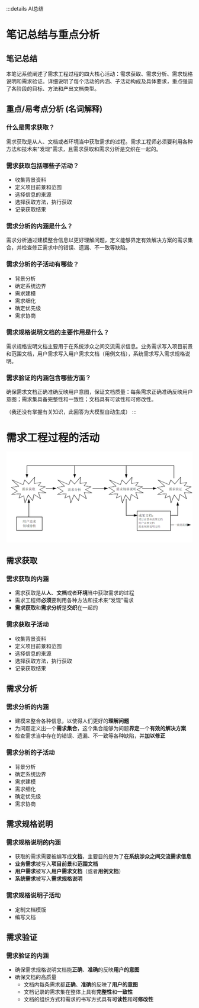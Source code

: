 :::details AI总结



# 笔记总结与重点分析
## 笔记总结
本笔记系统阐述了需求工程过程的四大核心活动：需求获取、需求分析、需求规格说明和需求验证。详细说明了每个活动的内涵、子活动构成及具体要求，重点强调了各阶段的目标、方法和产出文档类型。

## 重点/易考点分析 (名词解释)

### 什么是需求获取？
需求获取是从人、文档或者环境当中获取需求的过程。需求工程师必须要利用各种方法和技术来"发现"需求，且需求获取和需求分析是交织在一起的。

### 需求获取包括哪些子活动？
- 收集背景资料
- 定义项目前景和范围
- 选择信息的来源
- 选择获取方法，执行获取
- 记录获取结果

### 需求分析的内涵是什么？
需求分析通过建模整合信息以更好理解问题，定义能够界定有效解决方案的需求集合，并检查修正需求中的错误、遗漏、不一致等缺陷。

### 需求分析的子活动有哪些？
- 背景分析
- 确定系统边界
- 需求建模
- 需求细化
- 确定优先级
- 需求协商

### 需求规格说明文档的主要作用是什么？
需求规格说明文档主要用于在系统涉众之间交流需求信息。业务需求写入项目前景和范围文档，用户需求写入用户需求文档（用例文档），系统需求写入需求规格说明。

### 需求验证的内涵包含哪些方面？
确保需求文档正确准确反映用户意图，保证文档质量：每条需求正确准确反映用户意图；需求集具备完整性和一致性；文档具有可读性和可修改性。

（我还没有掌握有关知识，此回答为大模型自动生成）
:::

# 需求工程过程的活动

![需求工程过程的活动](imgs/QQ_1745153364605.png)

## 需求获取

### 需求获取的内涵

- 需求获取是从**人**、**文档**或者**环境**当中获取需求的过程
- 需求工程师**必须**要利用各种方法和技术来“发现”需求
- **需求获取**和**需求分析**是**交织**在一起的

### 需求获取子活动

- 收集背景资料
- 定义项目前景和范围
- 选择信息的来源
- 选择获取方法，执行获取
- 记录获取结果


## 需求分析

### 需求分析的内涵

- 建模来整合各种信息，以使得人们更好的**理解问题**
- 为问题定义出一个**需求集合**，这个集合能够为问题**界定**一个**有效的解决方案**
- 检查需求当中存在的错误、遗漏、不一致等各种缺陷，并**加以修正**

### 需求分析的子活动
- 背景分析
- 确定系统边界
- 需求建模
- 需求细化
- 确定优先级
- 需求协商


## 需求规格说明

### 需求规格说明的内涵

- 获取的需求需要被编写成**文档**，主要目的是为了**在系统涉众之间交流需求信息**
- **业务需求**被写入**项目前景**和**范围文档**
- **用户需求**被写入**用户需求文档**（或者**用例文档**）
- **系统需求**被写入**需求规格说明**
### 需求规格说明子活动

- 定制文档模版
- 编写文档

## 需求验证

### 需求验证的内涵
- 确保需求规格说明文档能**正确**、**准确**的反映**用户的意图**
- 确保文档的高质量
  - 文档内每条需求都**正确**、**准确**的反映了**用户的意图**
  - 文档记录的需求集在整体上具有**完整性**和**一致性**
  - 文档的组织方式和需求的书写方式具有**可读性**和**可修改性**



